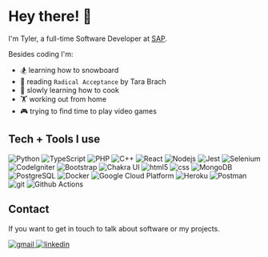 # Hey there! 👋

I'm Tyler, a full-time Software Developer at [SAP](https://www.sap.com/canada/).

Besides coding I'm:

- 🏂 learning how to snowboard
- 📕 reading `Radical Acceptance` by Tara Brach
- 🍳 slowly learning how to cook
- 🏋️ working out from home
- 🎮 trying to find time to play video games

## Tech + Tools I use

<p>
  <img alt="Python" src="https://img.shields.io/badge/Python-informational?style=flat-square&logo=python&logoColor=white&color=3776AB" />
  <img alt="TypeScript" src="https://img.shields.io/badge/-TypeScript-007ACC?style=flat-square&logo=typescript&logoColor=white" />
  <img alt="PHP" src="https://img.shields.io/badge/PHP-informational?style=flat-square&logo=php&logoColor=white&color=777BB4" />
  <img alt="C++" src="https://img.shields.io/badge/C++-informational?style=flat-square&logo=c%2b%2b&logoColor=white&color=00599C" />
  <img alt="React" src="https://img.shields.io/badge/-React-45b8d8?style=flat-square&logo=react&logoColor=white" />
  <img alt="Nodejs" src="https://img.shields.io/badge/-Nodejs-43853d?style=flat-square&logo=Node.js&logoColor=white" />
  <img alt="Jest" src="https://img.shields.io/badge/Jest-informational?style=flat-square&logo=jest&logoColor=white&color=C21325" />
  <img alt="Selenium" src="https://img.shields.io/badge/Selenium-informational?style=flat-square&logo=selenium&logoColor=white&color=43B02A" />
  <img alt="CodeIgniter" src="https://img.shields.io/badge/CodeIgniter-informational?style=flat-square&logo=codeigniter&logoColor=white&color=EF4223" />
  <img alt="Bootstrap" src="https://img.shields.io/badge/Bootstrap-informational?style=flat-square&logo=bootstrap&logoColor=white&color=7952B3" />
  <img alt="Chakra UI" src="https://img.shields.io/badge/-Chakra_UI-319795?style=flat-square&logo=chakra-ui&logoColor=white" />
  <img alt="html5" src="https://img.shields.io/badge/-HTML5-E34F26?style=flat-square&logo=html5&logoColor=white" />
  <img alt="css" src="https://img.shields.io/badge/CSS-informational?style=flat-square&logo=css3&logoColor=white&color=1572B6" />
  <img alt="MongoDB" src="https://img.shields.io/badge/-MongoDB-13aa52?style=flat-square&logo=mongodb&logoColor=white" />
  <img alt="PostgreSQL" src="https://img.shields.io/badge/PostgresSQL-informational?style=flat-square&logo=postgresql&logoColor=white&color=336791" />
  <img alt="Docker" src="https://img.shields.io/badge/-Docker-46a2f1?style=flat-square&logo=docker&logoColor=white" />
  <img alt="Google Cloud Platform" src="https://img.shields.io/badge/-Google_Cloud_Platform-1a73e8?style=flat-square&logo=google-cloud&logoColor=white" />
  <img alt="Heroku" src="https://img.shields.io/badge/-Heroku-430098?style=flat-square&logo=heroku&logoColor=white" />
  <img alt="Postman" src="https://img.shields.io/badge/Postman-informational?style=flat-square&logo=postman&logoColor=white&color=FF6C37" />
  <img alt="git" src="https://img.shields.io/badge/-Git-F05032?style=flat-square&logo=git&logoColor=white" />
  <img alt="Github Actions" src="https://img.shields.io/badge/Github_Actions-informational?style=flat-square&logo=github-actions&logoColor=white&color=2088FF" />
</p>

<!-- ## Skills I would like to learn

<p>
  <img alt="Next.js" src="https://img.shields.io/badge/Next.js-informational?style=flat-square&logo=next.js&logoColor=white&color=black" />
  <img alt="Gatsby" src="https://img.shields.io/badge/Gatsby-informational?style=flat-square&logo=gatsby&logoColor=white&color=663399" />
  <img alt="Redux" src="https://img.shields.io/badge/Redux-informational?style=flat-square&logo=redux&logoColor=white&color=764ABC" />

</p> -->

## Contact

If you want to get in touch to talk about software or my projects.

<a href="mailto:tylervtrinh@gmail.com"><img alt="gmail" src="https://img.shields.io/badge/Gmail-%2312100E.svg?&style=for-the-badge&logo=gmail&logoColor=white&color=EA4335" /> </a>
<a href="https://www.linkedin.com/in/bvtrinh/"><img alt="linkedin" src="https://img.shields.io/badge/LinkedIn-%2312100E.svg?&style=for-the-badge&logo=linkedin&logoColor=white&color=0077B5" /> </a>

<!--
This readme is inspired by:
https://github.com/thmsgbrt
-->
